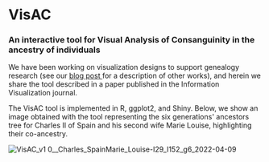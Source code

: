 # VisAC
<h3>An interactive tool for <b>Vis</b>ual <b>A</b>nalysis of <b>C</b>onsanguinity in the ancestry of individuals</h3>

We have been working on visualization designs to support genealogy research (see our <a href="https://revealinginformation.blogspot.com/p/visualizations-to-support-genealogy.html"> blog post </a> for a description of other works), and herein we share the tool described in a paper published in the Information Visualization journal. 

The VisAC tool is implemented in R, ggplot2, and Shiny. Below, we show an image obtained with the tool representing the six generations' ancestors tree for Charles II of Spain and his second wife Marie Louise, highlighting their co-ancestry.

![VisAC_v1 0__Charles_SpainMarie_Louise-I29_I152_g6_2022-04-09](https://user-images.githubusercontent.com/45044810/164264990-aee36688-dffb-4d31-8e10-176b888ee0dd.jpg)
